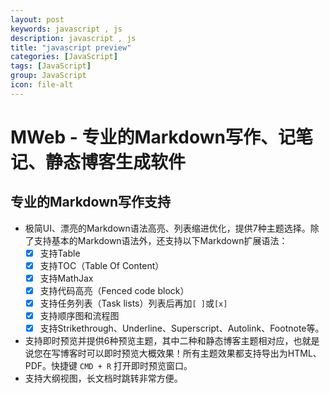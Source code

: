 ```yaml
---
layout: post
keywords: javascript , js
description: javascript , js
title: "javascript preview"
categories: [JavaScript]
tags: [JavaScript]
group: JavaScript
icon: file-alt
---
```



# MWeb - 专业的Markdown写作、记笔记、静态博客生成软件

## 专业的Markdown写作支持

* 极简UI、漂亮的Markdown语法高亮、列表缩进优化，提供7种主题选择。除了支持基本的Markdown语法外，还支持以下Markdown扩展语法：
	- [x] 支持Table
	- [x] 支持TOC（Table Of Content）
	- [x] 支持MathJax
	- [x] 支持代码高亮（Fenced code block）
	- [x] 支持任务列表（Task lists）列表后再加`[ ]`或`[x]`
	- [x] 支持顺序图和流程图
	- [x] 支持Strikethrough、Underline、Superscript、Autolink、Footnote等。
* 支持即时预览并提供6种预览主题，其中二种和静态博客主题相对应，也就是说您在写博客时可以即时预览大概效果！所有主题效果都支持导出为HTML、PDF。快捷键 `CMD + R` 打开即时预览窗口。
* 支持大纲视图，长文档时跳转非常方便。
